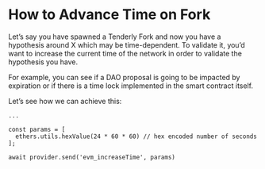 # How to Advance Time on Fork

Let’s say you have spawned a Tenderly Fork and now you have a hypothesis around X which may be time-dependent. To validate it, you’d want to increase the current time of the network in order to validate the hypothesis you have.&#x20;

For example, you can see if a DAO proposal is going to be impacted by expiration or if there is a time lock implemented in the smart contract itself.

Let’s see how we can achieve this:

```tsx
...

const params = [
  ethers.utils.hexValue(24 * 60 * 60) // hex encoded number of seconds
];

await provider.send('evm_increaseTime', params)
```
